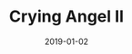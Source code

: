 ---
weight: 6
images:
- /images/IMG_3875.png
title: Crying Angel II
date: 2019-01-02
hideExif: false
tags:
- haveaseat
- archive # all posts
- travel
---